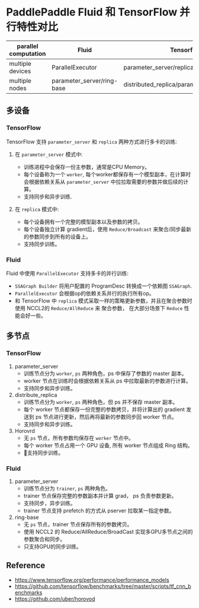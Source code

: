 # PaddlePaddle Fluid 和 TensorFlow 并行特性对比

parallel computation | Fluid | Tensorflow
-- | -- | --
multiple devices | ParallelExecutor | parameter_server/replica
multiple nodes   | parameter_server/ring-base | distributed_replica/parameter_server/Horvod

## 多设备

### TensorFlow

TensorFlow 支持 `parameter_server` 和 `replica` 两种方式进行多卡的训练:

1. 在 `parameter_server` 模式中:
    - 训练进程中会保存一份主参数，通常是CPU Memory。
    - 每个设备称为一个 `worker`, 每个worker都保存有一个模型副本，在计算时会根据依赖关系从 `parameter_server` 中拉拉取需要的参数并做后续的计算。
    - 支持同步和异步训练.

1. 在 `replica` 模式中:
    - 每个设备拥有一个完整的模型副本以及参数的拷贝。
    - 每个设备独立计算 gradient后，使用 `Reduce/Broadcast` 来聚合/同步最新的参数同步到所有的设备上。
    - 支持同步训练。

### Fluid

Fluid 中使用 `ParallelExecutor` 支持多卡的并行训练:
- `SSAGraph Builder` 将用户配置的 ProgramDesc 转换成一个依赖图 `SSAGraph`.
- `ParallelExecutor` 会根据op的依赖关系并行的执行所有op。
- 和 TensorFlow 中 `replica` 模式采取一样的策略更新参数，并且在聚合参数时使用 NCCL2的 `Reduce/AllReduce` 来
聚合参数， 在大部分场景下 `Reduce` 性能会好一些。

## 多节点

### TensorFlow

1. parameter_server
    - 训练节点分为 `worker`, `ps` 两种角色，ps 中保存了参数的 master 副本。
    - worker 节点在训练时会根据依赖关系从 ps 中拉取最新的参数进行计算。
    - 支持同步和异步训练。
1. distribute_replica
    - 训练节点分为 `worker`,  `ps` 两种角色，但 ps 并不保存 master 副本。
    - 每个 worker 节点都保存一份完整的参数拷贝，并将计算出的 gradient 发送到 ps 节点进行更新，然后再将最新的参数同步回 worker 节点。
    - 支持同步和异步训练。
1. Horovrd
    - 无 `ps` 节点，所有参数均保存在 `worker` 节点中。
    - 每个 worker 节点占用一个 GPU 设备, 所有 worker 节点组成 Ring 结构。
    - 支持同步训练。

### Fluid

1. parameter_server
    - 训练节点分为 `trainer`, `ps` 两种角色。
    - trainer 节点保存完整的参数副本并计算 grad， ps 负责参数更新。
    - 支持同步，异步训练。
    - trainer 节点支持 prefetch 的方式从 pserver 拉取某一指定参数。
1. ring-base
    - 无 `ps` 节点，trainer 节点保存所有的参数拷贝。
    - 使用 NCCL2 的 Reduce/AllReduce/BroadCast 实现多GPU多节点之间的参数聚合和同步。
    - 只支持GPU的同步训练。
 
## Reference

- https://www.tensorflow.org/performance/performance_models
- https://github.com/tensorflow/benchmarks/tree/master/scripts/tf_cnn_benchmarks
- https://github.com/uber/horovod
